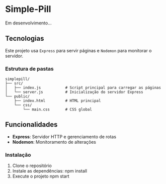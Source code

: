 # Simple-Pill

Em desenvolvimento...

## Tecnologias

Este projeto usa `Express` para servir páginas e `Nodemon` para monitorar o servidor.

### Estrutura de pastas

```plaintext
simplepill/
├── src/
│   ├── index.js           # Script principal para carregar as páginas
│   └── server.js          # Inicialização do servidor Express
└── public/
    ├── index.html         # HTML principal
    └── css/
        └── main.css       # CSS global
```

## Funcionalidades

- **Express**: Servidor HTTP e gerenciamento de rotas
- **Nodemon**: Monitoramento de alterações

### Instalação

1. Clone o repositório
2. Instale as dependências:
npm install
3. Execute o projeto
npm start
